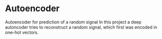 # Autoencoder
Autoencoder for prediction of a random signal
In this project a deep autoncoder tries to reconstruct a random signal, which first was encoded in one-hot vectors.

